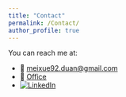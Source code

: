 ```yaml
---
title: "Contact"
permalink: /Contact/
author_profile: true
---
```


You can reach me at:

- 📧 [meixue92.duan@gmail.com](meixue92.duan@gmail.com)
- 🏢 [Office](https://www.city.waltham.ma.us/)
- [![LinkedIn](https://img.shields.io/badge/LinkedIn-0077B5?style=flat-square&logo=linkedin&logoColor=white&link=<https://www.linkedin.com/in/meixue-michelle-duan-a6902213a/>)](<https://www.linkedin.com/in/meixue-michelle-duan-a6902213a/>)




